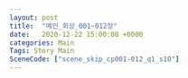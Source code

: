 ```yaml
---
layout: post
title:  "메인_회상_001~012장"
date:   2020-12-22 15:00:00 +0000
categories: Main
Tags: Story Main
SceneCode: ["scene_skip_cp001-012_q1_s10"]
---
```

